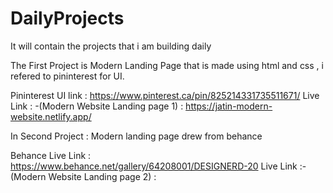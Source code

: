 # DailyProjects
It will contain the projects that i am building daily 


The First Project is Modern Landing Page that is made using html and css , i refered to pininterest for UI.

Pininterest UI link : https://www.pinterest.ca/pin/825214331735511671/
Live Link : -(Modern Website Landing page 1) : https://jatin-modern-website.netlify.app/

In Second Project : Modern landing page drew from behance 

Behance Live Link : https://www.behance.net/gallery/64208001/DESIGNERD-20
Live Link :- (Modern Website Landing page 2) : 
